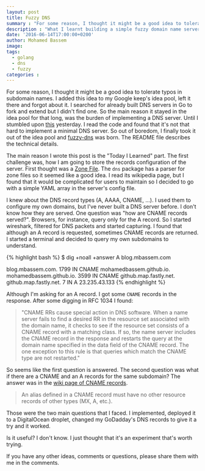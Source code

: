 ```yaml
---
layout: post
title: Fuzzy DNS
summary : "For some reason, I thought it might be a good idea to tolerate typos in subdomain names. I added this idea to my Google keep's idea pool, left it there and forgot about it. Few weeks later, fuzzy-dns was born. A simple fuzzy domain name server."
description : "What I learnt building a simple fuzzy domain name server."
date: '2016-06-14T17:00:00+0200'
author: Mohamed Bassem
image:
tags:
  - golang
  - dns
  - fuzzy
categories :
---
```


For some reason, I thought it might be a good idea to tolerate typos in subdomain names. I added this idea to my Google keep's idea pool, left it there and forgot about it. I searched for already built DNS servers in Go to fork and extend but I didn't find one. So the main reason it stayed in the idea pool for that long, was the burden of implementing a DNS server. Until I stumbled upon [this](https://github.com/mdp/PlaneBoard) yesterday. I read the code and found that it's not that hard to implement a minimal DNS server. So out of boredom, I finally took it out of the idea pool and [fuzzy-dns](https://github.com/MohamedBassem/fuzzy-dns) was born. The README file describes the technical details.

The main reason I wrote this post is the "Today I Learned" part. The first challenge was, how I am going to store the records configuration of the server. First thought was a [Zone File](https://en.wikipedia.org/wiki/Zone_file). The `dns` package has a parser for zone files so it seemed like a good idea. I read its wikipedia page, but I found that it would be complicated for users to maintain so I decided to go with a simple YAML array in the server's config file.

I knew about the DNS record types (A, AAAA, CNAME, ...). I used them to configure my own domains, but I've never built a DNS server before. I don't know how they are served. One question was "how are CNAME records served?". Browsers, for instance, query only for the A record. So I started wireshark, filtered for DNS packets and started capturing. I found that although an A record is requested, sometimes CNAME records are returned. I started a terminal and decided to query my own subdomains to understand.

{% highlight bash %}
$ dig +noall +answer A blog.mbassem.com


blog.mbassem.com.       1799    IN      CNAME   mohamedbassem.github.io.
mohamedbassem.github.io. 3599   IN      CNAME   github.map.fastly.net.
github.map.fastly.net.  7       IN      A       23.235.43.133
{% endhighlight %}

Although I'm asking for an A record. I got some `CNAME` records in the response. After some digging in RFC 1034 I found:

> "CNAME RRs cause special action in DNS software.  When a name server
> fails to find a desired RR in the resource set associated with the
> domain name, it checks to see if the resource set consists of a CNAME
> record with a matching class.  If so, the name server includes the CNAME
> record in the response and restarts the query at the domain name
> specified in the data field of the CNAME record.  The one exception to
> this rule is that queries which match the CNAME type are not restarted."

So seems like the first question is answered. The second question was what if there are a CNAME and an A records for the same subdomain? The answer was in the [wiki page of CNAME records](https://en.wikipedia.org/wiki/CNAME_record).

>An alias defined in a CNAME record must have no other resource records of other types (MX, A, etc.).

Those were the two main questions that I faced. I implemented, deployed it to a DigitalOcean droplet, changed my GoDadday's DNS records to give it a try and it worked.

Is it useful? I don't know. I just thought that it's an experiment that's worth trying.

If you have any other ideas, comments or questions, please share them with me in the comments.
